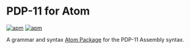 # PDP-11 for Atom
[![apm](https://img.shields.io/apm/dm/pdp11-grammar.svg)]()  [![apm](https://img.shields.io/apm/v/pdp11-grammar.svg)]()

A grammar and syntax [Atom Package](https://atom.io/packages/pdp11-grammar) for the PDP-11 Assembly syntax.

